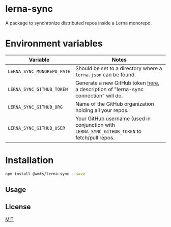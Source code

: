 # lerna-sync

A package to synchronize distributed repos inside a Lerna monorepo.

# Environment variables

| Variable | Notes |
| -------- | ----- |
| `LERNA_SYNC_MONOREPO_PATH` | Should be set to a directory where a `lerna.json` can be found. |
| `LERNA_SYNC_GITHUB_TOKEN`	 | Generate a new GitHub token [here](https://github.com/settings/tokens), a description of "lerna-sync connection" will do.
| `LERNA_SYNC_GITHUB_ORG`    | Name of the GitHub organization holding all your repos. |
| `LERNA_SYNC_GITHUB_USER`   | Your GitHub username (used in conjunction with `LERNA_SYNC_GITHUB_TOKEN` to fetch/pull repos. |

# Installation

``` bash
npm install @wmfs/lerna-sync --save
```

## <a name="Usage"></a> Usage

## <a name='license'></a>License
[MIT](https://github.com/wmfs/lerna-sync/blob/master/LICENSE)
